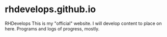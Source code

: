 # rhdevelops.github.io
RHDevelops
This is my "official" website. I will develop content to place on here. Programs and logs of progress, mostly.
